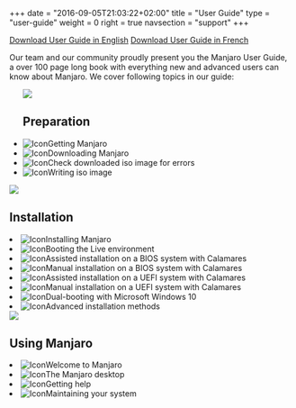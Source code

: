 +++
date = "2016-09-05T21:03:22+02:00"
title = "User Guide"
type = "user-guide"
weight = 0
right = true
navsection = "support"
+++

<p class="text-center">
  <a href="https://de.osdn.net/projects/manjaro/storage/Manjaro-User-Guide.pdf" class="btn btn-success btn-xl" >Download User Guide in English</a>
  <a href="https://de.osdn.net/projects/manjaro/storage/Manjaro-User-Guide-French.pdf" class="btn btn-success btn-xl" >Download User Guide in French</a>
<p>
<div class="row">
  <p class="col-md-10 offset-md-1 offset-xl-2 col-xl-8">Our team and our community proudly present you the Manjaro User Guide, a over 100 page long book with everything new and advanced users can know about Manjaro. We cover following topics in our guide:
  </p>
</div>
<div class="row">
  <ul class="col-md-6 col-xl-4 list-group">
    <img class="xl-icon ml-auto mr-auto" src="/img/actions/download.svg">
    <h2>Preparation</h2>
    <li class="list-group-item"><img src="/img/actions/information.svg" alt="Icon" class="sm-icon"/>Getting Manjaro</li>
    <li class="list-group-item"><img src="/img/actions/information.svg" alt="Icon" class="sm-icon"/>Downloading Manjaro</li>
    <li class="list-group-item"><img src="/img/actions/information.svg" alt="Icon" class="sm-icon"/>Check downloaded iso image for errors</li>
    <li class="list-group-item"><img src="/img/actions/information.svg" alt="Icon" class="sm-icon"/>Writing iso image</li> 
 </ul>
<div class="col-md-6 col-xl-4 list-group">
    <img class="xl-icon ml-auto mr-auto" src="/img/actions/install.svg">
    <h2>Installation</h2>
   <li class="list-group-item"><img src="/img/actions/information.svg" alt="Icon" class="sm-icon"/>Installing Manjaro</li>
   <li class="list-group-item"><img src="/img/actions/information.svg" alt="Icon" class="sm-icon"/>Booting the Live environment</li>
   <li class="list-group-item"><img src="/img/actions/information.svg" alt="Icon" class="sm-icon"/>Assisted installation on a BIOS system with Calamares</li>
   <li class="list-group-item"><img src="/img/actions/information.svg" alt="Icon" class="sm-icon"/>Manual installation on a BIOS system with Calamares</li>
   <li class="list-group-item"><img src="/img/actions/information.svg" alt="Icon" class="sm-icon"/>Assisted installation on a UEFI system with Calamares</li>
   <li class="list-group-item"><img src="/img/actions/information.svg" alt="Icon" class="sm-icon"/>Manual installation on a UEFI system with Calamares</li>
   <li class="list-group-item"><img src="/img/actions/information.svg" alt="Icon" class="sm-icon"/>Dual-booting with Microsoft Windows 10</li>
   <li class="list-group-item"><img src="/img/actions/information.svg" alt="Icon" class="sm-icon"/>Advanced installation methods</li>
</div>
<div class="col-md-6 col-xl-4 list-group">
    <img class="xl-icon ml-auto mr-auto" src="/img/try/install.svg">
    <h2>Using Manjaro</h2>
   <li class="list-group-item"><img src="/img/actions/information.svg" alt="Icon" class="sm-icon"/>Welcome to Manjaro</li>
   <li class="list-group-item"><img src="/img/actions/information.svg" alt="Icon" class="sm-icon"/>The Manjaro desktop</li>
   <li class="list-group-item"><img src="/img/actions/information.svg" alt="Icon" class="sm-icon"/>Getting help</li>
   <li class="list-group-item"><img src="/img/actions/information.svg" alt="Icon" class="sm-icon"/>Maintaining your system</li>
</div>
</div>